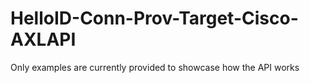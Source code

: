 # HelloID-Conn-Prov-Target-Cisco-AXLAPI

Only examples are currently provided to showcase how the API works
